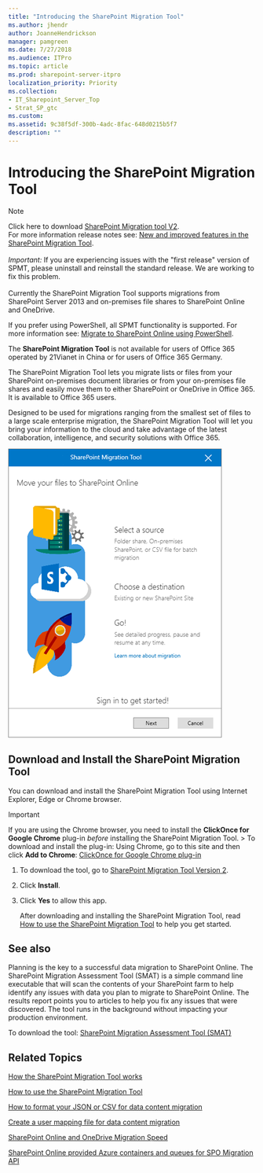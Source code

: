 ```yaml
---
title: "Introducing the SharePoint Migration Tool"
ms.author: jhendr
author: JoanneHendrickson
manager: pamgreen
ms.date: 7/27/2018
ms.audience: ITPro
ms.topic: article
ms.prod: sharepoint-server-itpro
localization_priority: Priority
ms.collection: 
- IT_Sharepoint_Server_Top
- Strat_SP_gtc
ms.custom: 
ms.assetid: 9c38f5df-300b-4adc-8fac-648d0215b5f7
description: ""
---
```


# Introducing the SharePoint Migration Tool



>[!NOTE]
>Click here to download [SharePoint Migration tool V2](http://spmtreleasescus.blob.core.windows.net/install/default.htm).  <br>For more information release notes see:  [New and improved features in the SharePoint Migration Tool](new-and-improved-features-in-the-sharepoint-migration-tool).<br/><br/> *Important:*  If you are experiencing issues with the "first release" version of SPMT, please uninstall and reinstall the standard release. We are working to fix this problem.<br><br>
>Currently the SharePoint Migration Tool supports migrations from SharePoint Server 2013 and on-premises file shares to SharePoint Online and OneDrive.
>
>If you prefer using PowerShell, all SPMT functionality is supported. For more information see: [Migrate to SharePoint Online using PowerShell](overview-spmt-ps-cmdlets).
>
>The **SharePoint Migration Tool** is not available for users of Office 365 operated by 21Vianet in China or for users of Office 365 Germany.
 
The SharePoint Migration Tool lets you migrate lists or files from your SharePoint on-premises document libraries or from your on-premises file shares and easily move them to either SharePoint or OneDrive in Office 365. It is available to Office 365 users.
  
  
Designed to be used for migrations ranging from the smallest set of files to a large scale enterprise migration, the SharePoint Migration Tool will let you bring your information to the cloud and take advantage of the latest collaboration, intelligence, and security solutions with Office 365.
  
![SharePoint Migration Tool](media/a2a20032-f3ea-4248-8dd3-d3f079488503.png)
  
## Download and Install the SharePoint Migration Tool

You can download and install the SharePoint Migration Tool using Internet Explorer, Edge or Chrome browser.
  
> [!IMPORTANT]
> If you are using the Chrome browser, you need to install the **ClickOnce for Google Chrome** plug-in  *before*  installing the SharePoint Migration Tool. > To download and install the plug-in: Using Chrome, go to this site and then click **Add to Chrome**: [ClickOnce for Google Chrome plug-in](https://chrome.google.com/webstore/detail/clickonce-for-google-chro/kekahkplibinaibelipdcikofmedafmb?utm_source=chrome-app-launcher-info-dialog)
  
1. To download the tool, go to [SharePoint Migration Tool Version 2](http://spmtreleasescus.blob.core.windows.net/install/default.htm).
    
2. Click **Install**.
    
3. Click **Yes** to allow this app. 
    
    After downloading and installing the SharePoint Migration Tool, read [How to use the SharePoint Migration Tool](how-to-use-the-sharepoint-migration-tool.md) to help you get started. 
    
## See also

Planning is the key to a successful data migration to SharePoint Online. The SharePoint Migration Assessment Tool (SMAT) is a simple command line executable that will scan the contents of your SharePoint farm to help identify any issues with data you plan to migrate to SharePoint Online. The results report points you to articles to help you fix any issues that were discovered. The tool runs in the background without impacting your production environment.
  
To download the tool: [SharePoint Migration Assessment Tool (SMAT)](https://www.microsoft.com/en-us/download/details.aspx?id=53598&amp;751be11f-ede8-5a0c-058c-2ee190a24fa6=True)
  
## Related Topics

[How the SharePoint Migration Tool works](how-the-sharepoint-migration-tool-works.md)
  
[How to use the SharePoint Migration Tool](how-to-use-the-sharepoint-migration-tool.md)
  
[How to format your JSON or CSV for data content migration](how-to-format-your-csv-file-for-data-content-migration.md)
  
[Create a user mapping file for data content migration](create-a-user-mapping-file-for-data-content-migration.md)
  
[SharePoint Online and OneDrive Migration Speed](sharepoint-online-and-onedrive-migration-speed.md)
  
[SharePoint Online provided Azure containers and queues for SPO Migration API](sharepoint-online-provided-azure-containers-and-queues-for-spo-migration-api.md)
  

